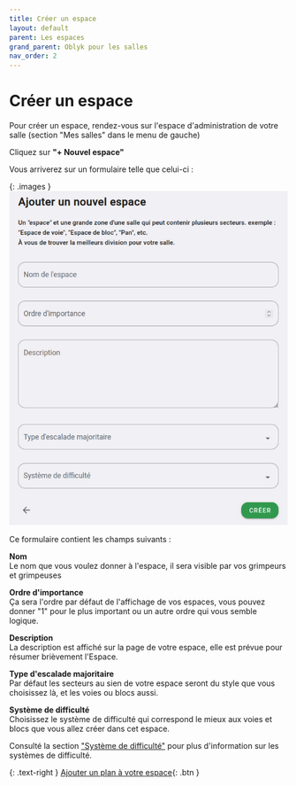 ```yaml
---
title: Créer un espace
layout: default
parent: Les espaces
grand_parent: Oblyk pour les salles
nav_order: 2
---
```


# Créer un espace

Pour créer un espace, rendez-vous sur l'espace d'administration de votre salle (section "Mes salles" dans le menu de gauche)

Cliquez sur **"+ Nouvel espace"**

Vous arriverez sur un formulaire telle que celui-ci :

{: .images }
[![formulaire de création d'un espace](../../../assets/images/creer-un-espace_desktop.jpg)](../../../assets/images/creer-un-espace_desktop.jpg)

Ce formulaire contient les champs suivants :

**Nom**  
Le nom que vous voulez donner à l'espace, il sera visible par vos grimpeurs et grimpeuses

**Ordre d'importance**  
Ça sera l'ordre par défaut de l'affichage de vos espaces, vous pouvez donner "1" pour le plus important ou un autre ordre qui vous semble logique.

**Description**  
La description est affiché sur la page de votre espace, elle est prévue pour résumer brièvement l'Espace.

**Type d'escalade majoritaire**  
Par défaut les secteurs au sien de votre espace seront du style que vous choisissez là, et les voies ou blocs aussi.

**Système de difficulté**  
Choisissez le système de difficulté qui correspond le mieux aux voies et blocs que vous allez créer dans cet espace.

Consulté la section ["Système de difficulté"](../systeme-de-difficulte) pour plus d'information sur les systèmes de difficulté.

{: .text-right }
[Ajouter un plan à votre espace](le-plan-d-un-espace){: .btn }